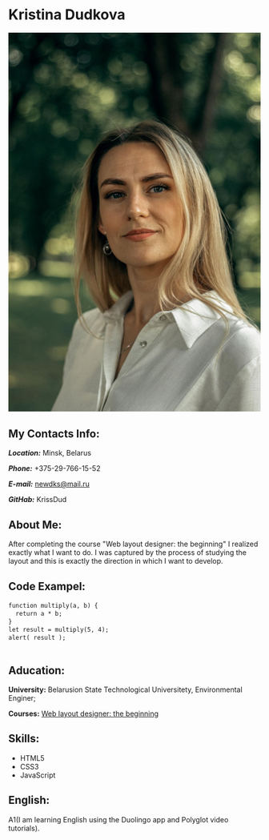# Kristina Dudkova   
![myphoto](/img/myphoto.jpg)

## My Contacts Info:  

***Location:*** Minsk, Belarus  

***Phone:*** +375-29-766-15-52  

***E-mail:*** newdks@mail.ru  

***GitHab:*** KrissDud  


  ## About Me: 
  After completing the course "Web layout designer: the beginning" I realized exactly what I want to do. I was captured by the process of studying the layout and this is exactly the direction in which I want to develop.  
  
  ## Code Exampel:
```
function multiply(a, b) {
  return a * b;
}
let result = multiply(5, 4);
alert( result );  
 
```  

  ## Aducation:   

  **University:**    Belarusion State Technological Universitety, Environmental Enginer;  

  **Courses:** [Web layout designer: the beginning](https://wayup.in/library/course10)

  ## Skills:  
   * HTML5  
   * CSS3  
   * JavaScript   

  ## English:   
  A1(I am learning English using the Duolingo app and Polyglot video tutorials).